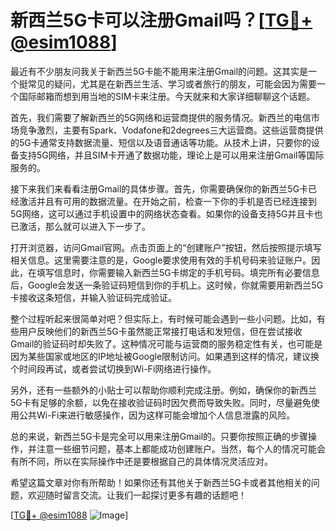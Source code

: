 # 新西兰5G卡可以注册Gmail吗？[[TG💪+ @esim1088](https://t.me/s/esim1088)]

最近有不少朋友问我关于新西兰5G卡能不能用来注册Gmail的问题。这其实是一个挺常见的疑问，尤其是在新西兰生活、学习或者旅行的朋友，可能会因为需要一个国际邮箱而想到用当地的SIM卡来注册。今天就来和大家详细聊聊这个话题。

首先，我们需要了解新西兰的5G网络和运营商提供的服务情况。新西兰的电信市场竞争激烈，主要有Spark、Vodafone和2degrees三大运营商。这些运营商提供的5G卡通常支持数据流量、短信以及语音通话等功能。从技术上讲，只要你的设备支持5G网络，并且SIM卡开通了数据功能，理论上是可以用来注册Gmail等国际服务的。

接下来我们来看看注册Gmail的具体步骤。首先，你需要确保你的新西兰5G卡已经激活并且有可用的数据流量。在开始之前，检查一下你的手机是否已经连接到5G网络，这可以通过手机设置中的网络状态查看。如果你的设备支持5G并且卡也已激活，那么就可以进入下一步了。

打开浏览器，访问Gmail官网。点击页面上的“创建账户”按钮，然后按照提示填写相关信息。这里需要注意的是，Google要求使用有效的手机号码来验证账户。因此，在填写信息时，你需要输入新西兰5G卡绑定的手机号码。填完所有必要信息后，Google会发送一条验证码短信到你的手机上。这时候，你就需要用新西兰5G卡接收这条短信，并输入验证码完成验证。

整个过程听起来很简单对吧？但实际上，有时候可能会遇到一些小问题。比如，有些用户反映他们的新西兰5G卡虽然能正常接打电话和发短信，但在尝试接收Gmail的验证码时却失败了。这种情况可能与运营商的服务稳定性有关，也可能是因为某些国家或地区的IP地址被Google限制访问。如果遇到这样的情况，建议换个时间段再试，或者尝试切换到Wi-Fi网络进行操作。

另外，还有一些额外的小贴士可以帮助你顺利完成注册。例如，确保你的新西兰5G卡有足够的余额，以免在接收验证码时因欠费而导致失败。同时，尽量避免使用公共Wi-Fi来进行敏感操作，因为这样可能会增加个人信息泄露的风险。

总的来说，新西兰5G卡是完全可以用来注册Gmail的。只要你按照正确的步骤操作，并注意一些细节问题，基本上都能成功创建账户。当然，每个人的情况可能会有所不同，所以在实际操作中还是要根据自己的具体情况灵活应对。

希望这篇文章对你有所帮助！如果你还有其他关于新西兰5G卡或者其他相关的问题，欢迎随时留言交流。让我们一起探讨更多有趣的话题吧！

[[TG💪+ @esim1088](https://t.me/s/esim1088) ![Image](https://i.postimg.cc/4NQfJmqS/Snipaste-2025-05-13-00-14-12.png)]